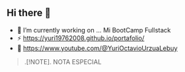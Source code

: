 ## Hi there 👋
- 🔭 I’m currently working on ... Mi BootCamp Fullstack
- ⚡ https://yuri19762008.github.io/portafolio/
- 🤔 https://www.youtube.com/@YuriOctavioUrzuaLebuy
>.[!NOTE].
>NOTA ESPECIAL
  
  

<!--
**yuri19762008/yuri19762008** is a ✨ _special_ ✨ repository because its `README.md` (this file) appears on your GitHub profile.

Here are some ideas to get you started:

- 🔭 I’m currently working on ...
- 🌱 I’m currently learning ...
- 👯 I’m looking to collaborate on ...
- 🤔 I’m looking for help with ...
- 💬 Ask me about ...
- 📫 How to reach me: ...
- 😄 Pronouns: ...
- ⚡ Fun fact: ...
-->
